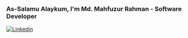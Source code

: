### As-Salamu Alaykum, I'm Md. Mahfuzur Rahman - Software Developer

[![Linkedin](https://img.shields.io/badge/-mrj.thedifferent-blue?style=flat-square&logo=Linkedin&logoColor=white&link=https://https://www.linkedin.com/in/mrj.thedifferent)](https://www.linkedin.com/in/mrj.thedifferent/)

<!--
**mrjthedifferent/mrjthedifferent** is a ✨ _special_ ✨ repository because its `README.md` (this file) appears on your GitHub profile.

Here are some ideas to get you started:

- 🔭 I’m currently working on ...
- 🌱 I’m currently learning ...
- 👯 I’m looking to collaborate on ...
- 🤔 I’m looking for help with ...
- 💬 Ask me about ...
- 📫 How to reach me: ...
- 😄 Pronouns: ...
- ⚡ Fun fact: ...
-->
